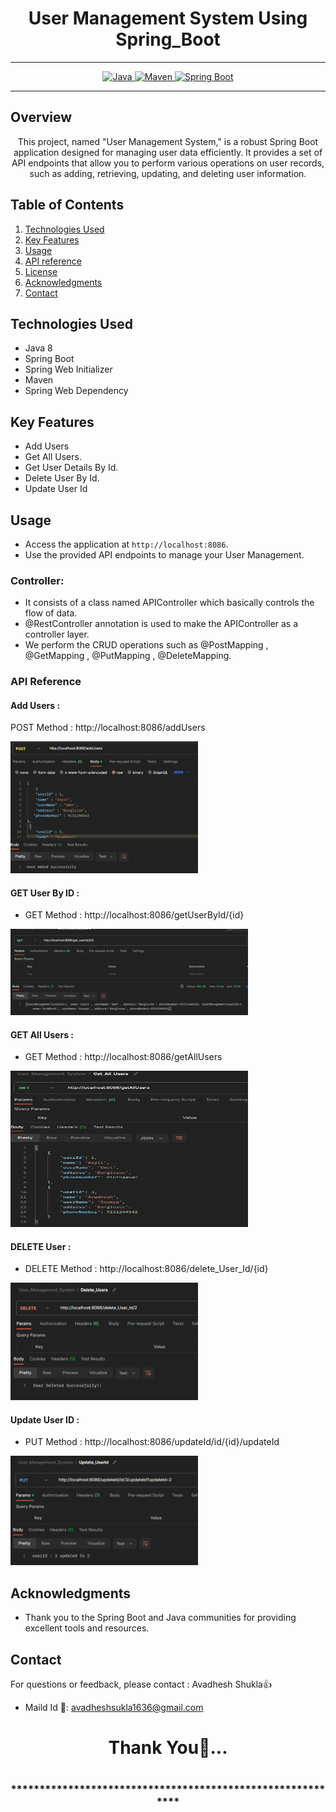 # <h1 align = "center"> User Management System Using Spring_Boot </h1>
___ 
<p align="center">
<a href="Java url">
    <img alt="Java" src="https://img.shields.io/badge/Java->=8-darkblue.svg" />
</a>
<a href="Maven url" >
    <img alt="Maven" src="https://img.shields.io/badge/maven-3.1.3-brightgreen.svg" />
</a>
<a href="Spring Boot url" >
    <img alt="Spring Boot" src="https://img.shields.io/badge/Spring Boot-3.0.6-brightgreen.svg" />
</a>
</p>

---

<p align="left">

<!-- Project Description -->
## Overview
<p align="center">This project, named "User Management System," is a robust Spring Boot application designed for managing user data efficiently. It provides a set of API endpoints that allow you to perform various operations on user records, such as adding, retrieving, updating, and deleting user information. 
</p>

<!-- Table of Contents -->
## Table of Contents
1. [Technologies Used](#technologies-used)
2. [Key Features](#key-features)
3. [Usage](#usage)
4. [API reference](#api-reference)
5. [License](#license)
6. [Acknowledgments](#acknowledgments)
7. [Contact](#contact)

<!-- Technologies Used -->
## Technologies Used
- Java 8
- Spring Boot
- Spring Web Initializer
- Maven
- Spring Web Dependency

<!-- Key Features -->
## Key Features
- Add Users
- Get All Users.
- Get User Details By Id.
- Delete User By Id.
- Update User Id

<!-- Usage -->
## Usage
- Access the application at `http://localhost:8086`.
- Use the provided API endpoints to manage your User Management.

### Controller:
- It consists of a class named APIController which basically controls the flow of data.
- @RestController annotation is used to make the APIController as a controller layer.
- We perform the CRUD operations such as @PostMapping , @GetMapping , @PutMapping , @DeleteMapping.

### API Reference

#### Add Users :
POST Method :  http://localhost:8086/addUsers

<img src="https://github.com/Avadheshshukla/User_Management_System_Using_SpringBoot/blob/main/images/Adding_Users.png" alt="Image Description" width="300"/>


 #### GET User By ID :
 - GET Method :   http://localhost:8086/getUserById/{id}
<img src="https://github.com/Avadheshshukla/User_Management_System_Using_SpringBoot/blob/main/images/get_user_byId.png" alt="Image Description" width="380"/>

#### GET All Users :
 - GET Method :   http://localhost:8086/getAllUsers
<img src="https://github.com/Avadheshshukla/User_Management_System_Using_SpringBoot/blob/main/images/get_All_Users.png" alt="Image Description" height="250" width="380"/>

 #### DELETE User :
 - DELETE Method :   http://localhost:8086/delete_User_Id/{id}
<img src="https://github.com/Avadheshshukla/User_Management_System_Using_SpringBoot/blob/main/images/Delete_User.png" alt="Image Description" width="300"/>

  #### Update User ID :
 - PUT Method :   http://localhost:8086/updateId/id/{id}/updateId
<img src="https://github.com/Avadheshshukla/User_Management_System_Using_SpringBoot/blob/main/images/Update_User_Id.png" alt="Image Description" width="300"/>





 <!-- Acknowledgments -->
## Acknowledgments
- Thank you to the Spring Boot and Java communities for providing excellent tools and resources.

<!-- Contact -->
## Contact
For questions or feedback, please contact : Avadhesh Shukla👍
- Maild Id 📧: avadheshsukla1636@gmail.com

<h1 align="center">Thank You💖...<h1>
<h3 align = "center"> ***********************************************************<h3>




 
